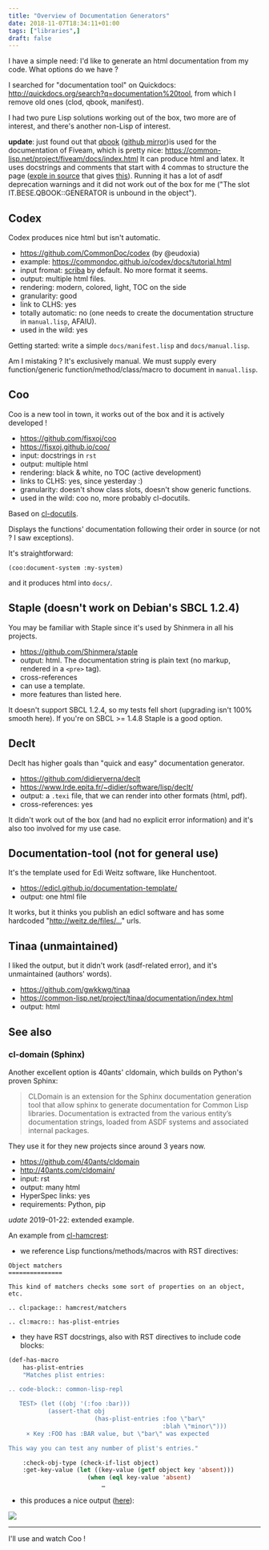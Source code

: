 ```yaml
---
title: "Overview of Documentation Generators"
date: 2018-11-07T18:34:11+01:00
tags: ["libraries",]
draft: false
---
```


I have a simple need: I'd like to generate an html documentation from
my code. What options do we have ?

I searched for "documentation tool" on Quickdocs:
http://quickdocs.org/search?q=documentation%20tool, from which I
remove old ones (clod, qbook, manifest).

I had two pure Lisp solutions working out of the box, two more are of
interest, and there's another non-Lisp of interest.

**update**: just found out that [qbook](http://quickdocs.org/qbook/)
([github mirror](https://github.com/lisp-mirror/qbook))is used for the
documentation of Fiveam, which is pretty nice:
https://common-lisp.net/project/fiveam/docs/index.html It can produce
html and latex. It uses docstrings and comments that start with 4
commas to structure the page
([exple in source](https://github.com/sionescu/fiveam/blob/master/src/suite.lisp)
that gives
[this](https://common-lisp.net/project/fiveam/docs/Test_0020Suites.html)). Running
it has a lot of asdf deprecation warnings and it did not work out of
the box for me ("The slot IT.BESE.QBOOK::GENERATOR is unbound in the object").


## Codex

Codex produces nice html but isn't automatic.

- https://github.com/CommonDoc/codex (by @eudoxia)
- example: https://commondoc.github.io/codex/docs/tutorial.html
- input fromat: [scriba](http://commondoc.github.io/scriba/docs/reference.html) by default. No more format it seems.
- output: multiple html files.
- rendering: modern, colored, light, TOC on the side
- granularity: good
- link to CLHS: yes
- totally automatic: no (one needs to create the documentation structure in `manual.lisp`, AFAIU).
- used in the wild: yes

Getting started: write a simple `docs/manifest.lisp` and `docs/manual.lisp`.

Am I mistaking ? It's exclusively manual. We must supply every
function/generic function/method/class/macro to document in
`manual.lisp`.


## Coo

Coo is a new tool in town, it works out of the box and it is actively developed !

- https://github.com/fisxoj/coo
- https://fisxoj.github.io/coo/
- input: docstrings in `rst`
- output: multiple html
- rendering: black & white, no TOC (active development)
- links to CLHS: yes, since yesterday :)
- granularity: doesn't show class slots, doesn't show generic functions.
- used in the wild: coo no, more probably cl-docutils.

Based on [cl-docutils](https://github.com/willijar/cl-docutils).

Displays the functions' documentation following their order in source (or not ? I saw exceptions).

It's straightforward:

    (coo:document-system :my-system)

and it produces html into `docs/`.


## Staple (doesn't work on Debian's SBCL 1.2.4)

You may be familiar with Staple since it's used by Shinmera in all his projects.

- https://github.com/Shinmera/staple
- output: html. The documentation string is plain text (no markup, rendered in a `<pre>` tag).
- cross-references
- can use a template.
- more features than listed here.

It doesn't support SBCL 1.2.4, so my tests fell short (upgrading isn't
100% smooth here). If you're on SBCL >= 1.4.8 Staple is a good option.

## Declt

Declt has higher goals than "quick and easy" documentation generator.

- https://github.com/didierverna/declt
- https://www.lrde.epita.fr/~didier/software/lisp/declt/
- output: a `.texi` file, that we can render into other formats (html, pdf).
- cross-references: yes

It didn't work out of the box (and had no explicit error information)
and it's also too involved for my use case.

## Documentation-tool (not for general use)

It's the template used for Edi Weitz software, like Hunchentoot.

- https://edicl.github.io/documentation-template/
- output: one html file

It works, but it thinks you publish an edicl software and has some hardcoded "http://weitz.de/files/…" urls.


## Tinaa (unmaintained)

I liked the output, but it didn't work (asdf-related error), and it's unmaintained (authors' words).

- https://github.com/gwkkwg/tinaa
- https://common-lisp.net/project/tinaa/documentation/index.html
- output: html


## See also

### cl-domain (Sphinx)

Another excellent option is 40ants' cldomain, which builds on Python's proven Sphinx:

> CLDomain is an extension for the Sphinx documentation generation tool that allow sphinx to generate documentation for Common Lisp libraries. Documentation is extracted from the various entity’s documentation strings, loaded from ASDF systems and associated internal packages.

They use it for they new projects since around 3 years now.

- https://github.com/40ants/cldomain
- http://40ants.com/cldomain/
- input: rst
- output: many html
- HyperSpec links: yes
- requirements: Python, pip


*udate* 2019-01-22: extended example.

An example from [cl-hamcrest](https://github.com/40ants/cl-hamcrest/blob/master/docs/source/matchers.rst):

- we reference Lisp functions/methods/macros with RST directives:

```
Object matchers
===============

This kind of matchers checks some sort of properties on an object, etc.

.. cl:package:: hamcrest/matchers

.. cl:macro:: has-plist-entries
```

- they have RST docstrings, also with RST directives to include code blocks:

~~~lisp
(def-has-macro
    has-plist-entries
    "Matches plist entries:

.. code-block:: common-lisp-repl

   TEST> (let ((obj '(:foo :bar)))
           (assert-that obj
                        (has-plist-entries :foo \"bar\"
                                           :blah \"minor\")))
     × Key :FOO has :BAR value, but \"bar\" was expected

This way you can test any number of plist's entries."

    :check-obj-type (check-if-list object)
    :get-key-value (let ((key-value (getf object key 'absent)))
                      (when (eql key-value 'absent)
                          …
~~~

- this produces a nice output ([here](http://40ants.com/cl-hamcrest/matchers.html)):

![](/cl-domain.png)


---

I'll use and watch Coo !

